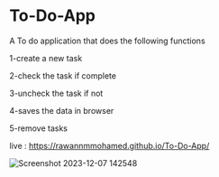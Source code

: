 # To-Do-App

A To do application that does the following functions

1-create a new task

2-check the task if complete

3-uncheck the task if not

4-saves the data in browser

5-remove tasks

live : https://rawannmmohamed.github.io/To-Do-App/

![Screenshot 2023-12-07 142548](https://github.com/rawannmmohamed/To-Do-App/assets/76457482/b080c4ba-49ff-47fc-9f21-f50f192b464d)

